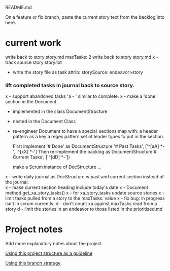 README.md

On a feature or fix branch, paste the current story text 
from the backlog into here.
# current work
write back to story story.md
maxTasks: 2
write back to story story.md
x - track source story story.txt
 - write the story file as task attrib: storySource: endeavor>story
### lift completed tasks in journal back to source story.
x - support abandoned tasks 'a - ' similar to complete.
x - make a 'done' section in the Document.
 - implemented in the class DocumentStructure
 - nested in the Document Class
 - re-engineer Document to have a special_sections map with: 
    a header pattern as a key
    a regex pattern set of leader types to put in the section.
    
    First implement '# Done' as DocumentStructure '# Past Tasks', ['^[aA] *-', '^[xX] *-']
    Then re-implement the backlog as DocumentStructure'# Current Tasks', ['^[dD] *-'])
    
    make a Scrum instance of DocStructure ...
    
x - write daily journal as DocStructure w past and current section instead of the journal.    
x - make current section heading include today's date
x - Document method get_xa_story_tasks()
x - for xa_story_tasks update source stories 
x - limit tasks pulled from a story to the maxTasks: value
x - fix bug: in progress isn't in scrum currently.
d - don't count xa against maxTasks read from a story
d - limit the stories in an endeavor to those listed in the prioritized.md
		
# Project notes
Add more explanatory notes about the project.

[Using this project structure as a guideline](https://www.jeffknupp.com/blog/2013/08/16/open-sourcing-a-python-project-the-right-way/)

[Using this branch strategy](https://nvie.com/posts/a-successful-git-branching-model/)